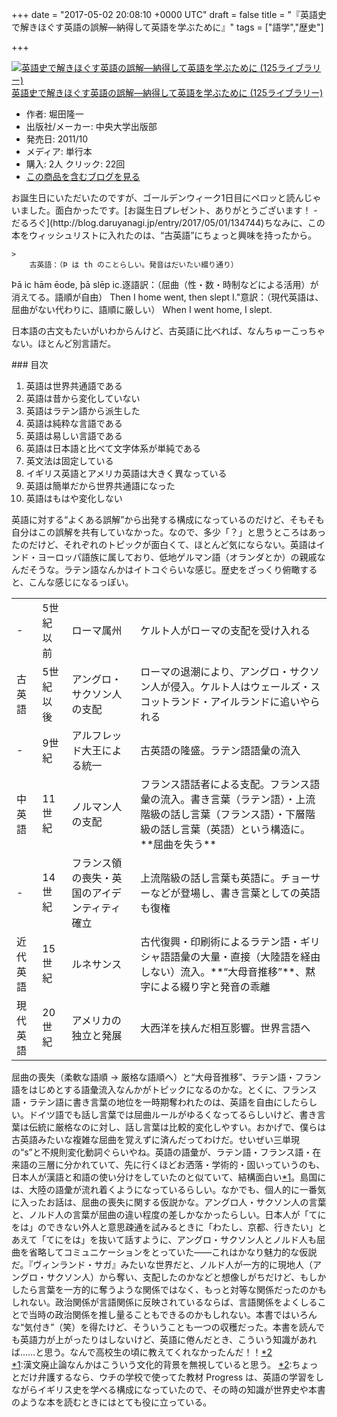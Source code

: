 
+++
date = "2017-05-02 20:08:10 +0000 UTC"
draft = false
title = "『英語史で解きほぐす英語の誤解―納得して英語を学ぶために』"
tags = ["語学","歴史"]

+++
<div class="hatena-asin-detail"><a href="http://www.amazon.co.jp/exec/obidos/ASIN/4805727047/bestylesnet-22/"><img src="https://images-fe.ssl-images-amazon.com/images/I/41acvZkzrZL._SL160_.jpg" class="hatena-asin-detail-image" alt="英語史で解きほぐす英語の誤解―納得して英語を学ぶために (125ライブラリー)" title="英語史で解きほぐす英語の誤解―納得して英語を学ぶために (125ライブラリー)"/></a><div class="hatena-asin-detail-info"><a href="http://www.amazon.co.jp/exec/obidos/ASIN/4805727047/bestylesnet-22/">英語史で解きほぐす英語の誤解―納得して英語を学ぶために (125ライブラリー)</a><ul><li><span class="hatena-asin-detail-label">作者:</span> 堀田隆一</li><li><span class="hatena-asin-detail-label">出版社/メーカー:</span> 中央大学出版部</li><li><span class="hatena-asin-detail-label">発売日:</span> 2011/10</li><li><span class="hatena-asin-detail-label">メディア:</span> 単行本</li><li><span class="hatena-asin-detail-label">購入</span>: 2人 <span class="hatena-asin-detail-label">クリック</span>: 22回</li><li><a href="http://d.hatena.ne.jp/asin/4805727047/bestylesnet-22" target="_blank">この商品を含むブログを見る</a></li></ul></div><div class="hatena-asin-detail-foot"></div></div>お誕生日にいただいたのですが、ゴールデンウィーク1日目にペロッと読んじゃいました。面白かったです。[お誕生日プレゼント、ありがとうございます！ - だるろぐ](http://blog.daruyanagi.jp/entry/2017/05/01/134744)ちなみに、この本をウィッシュリストに入れたのは、“古英語”にちょっと興味を持ったから。

    >
        古英語：（Þ は th のことらしい。発音はだいたい綴り通り）
Þā ic hām ēode, þā slēp ic.逐語訳：（屈曲（性・数・時制などによる活用）が消えてる。語順が自由）
Then I home went, then slept I."意訳：（現代英語は、屈曲がない代わりに、語順に厳しい）
When I went home, I slept.

    
日本語の古文もたいがいわからんけど、古英語に比べれば、なんちゅーこっちゃない。ほとんど別言語だ。

<div class="section">
    ### 目次
    
<ol>
<li>英語は世界共通語である</li>
<li>英語は昔から変化していない</li>
<li>英語はラテン語から派生した</li>
<li>英語は純粋な言語である</li>
<li>英語は易しい言語である</li>
<li>英語は日本語と比べて文字体系が単純である</li>
<li>英文法は固定している</li>
<li>イギリス英語とアメリカ英語は大きく異なっている</li>
<li>英語は簡単だから世界共通語になった</li>
<li>英語はもはや変化しない</li>
</ol>英語に対する“よくある誤解”から出発する構成になっているのだけど、そもそも自分はこの誤解を共有していなかった。なので、多少「？」と思うところはあったのだけど、それぞれのトピックが面白くて、ほとんど気にならない。英語はインド・ヨーロッパ語族に属しており、低地ゲルマン語（オランダとか）の親戚なんだそうな。ラテン語なんかはイトコぐらいな感じ。歴史をざっくり俯瞰すると、こんな感じになるっぽい。

<table>
    <tbody><tr>
    <td>-</td>
    <td>5世紀以前</td>
    <td>ローマ属州</td>
    <td>ケルト人がローマの支配を受け入れる</td>
    </tr>
    <tr>
    <td>古英語</td>
    <td>5世紀以後</td>
    <td>アングロ・サクソン人の支配</td>
    <td>ローマの退潮により、アングロ・サクソン人が侵入。ケルト人はウェールズ・スコットランド・アイルランドに追いやられる</td>
    </tr>
    <tr>
    <td>-</td>
    <td>9世紀</td>
    <td>アルフレッド大王による統一</td>
    <td>古英語の隆盛。ラテン語語彙の流入</td>
    </tr>
    <tr>
    <td>中英語</td>
    <td>11世紀</td>
    <td>ノルマン人の支配</td>
    <td>フランス語話者による支配。フランス語彙の流入。書き言葉（ラテン語）・上流階級の話し言葉（フランス語）・下層階級の話し言葉（英語）という構造に。**屈曲を失う**</td>
    </tr>
    <tr>
    <td>-</td>
    <td>14世紀</td>
    <td>フランス領の喪失・英国のアイデンティティ確立</td>
    <td>上流階級の話し言葉も英語に。チョーサーなどが登場し、書き言葉としての英語も復権</td>
    </tr>
    <tr>
    <td>近代英語</td>
    <td>15世紀</td>
    <td>ルネサンス</td>
    <td>古代復興・印刷術によるラテン語・ギリシャ語語彙の大量・直接（大陸語を経由しない）流入。**“大母音推移”**、黙字による綴り字と発音の乖離</td>
    </tr>
    <tr>
    <td>現代英語</td>
    <td>20世紀</td>
    <td>アメリカの独立と発展</td>
    <td>大西洋を挟んだ相互影響。世界言語へ</td>
    </tr>
</tbody></table>屈曲の喪失（柔軟な語順 → 厳格な語順へ）と“大母音推移”、ラテン語・フラン語をはじめとする語彙流入なんかがトピックになるのかな。とくに、フランス語・ラテン語に書き言葉の地位を一時期奪われたのは、英語を自由にしたらしい。ドイツ語でも話し言葉では屈曲ルールがゆるくなってるらしいけど、書き言葉は伝統に厳格なのに対し、話し言葉は比較的変化しやすい。おかげで、僕らは古英語みたいな複雑な屈曲を覚えずに済んだってわけだ。せいぜい三単現の“s”と不規則変化動詞ぐらいやね。英語の語彙が、ラテン語・フランス語・在来語の三層に分かれていて、先に行くほどお洒落・学術的・固いっていうのも、日本人が漢語と和語の使い分けをしていたのと似ていて、結構面白い<a href="#f-a99dc589" name="fn-a99dc589" title="漢文廃止論なんかはこういう文化的背景を無視していると思う。">*1</a>。島国には、大陸の語彙が流れ着くようになっているらしい。なかでも、個人的に一番気に入ったお話は、屈曲の喪失に関する仮説かな。アングロ人・サクソン人の言葉と、ノルド人の言葉が屈曲の違い程度の差しかなかったらしい。日本人が「てにをは」のできない外人と意思疎通を試みるときに「わたし、京都、行きたい」とあえて「てにをは」を抜いて話すように、アングロ・サクソン人とノルド人も屈曲を省略してコミュニケーションをとっていた――これはかなり魅力的な仮説だ。『ヴィンランド・サガ』みたいな世界だと、ノルド人が一方的に現地人（アングロ・サクソン人）から奪い、支配したのかなどと想像しがちだけど、もしかしたら言葉を一方的に奪うような関係ではなく、もっと対等な関係だったのかもしれない。政治関係が言語関係に反映されているならば、言語関係をよくしることで当時の政治関係を推し量ることもできるのかもしれない。本書ではいろんな“気付き”（笑）を得たけど、そういうことも一つの収穫だった。本書を読んでも英語力が上がったりはしないけど、英語に倦んだとき、こういう知識があれば……と思う。なんで高校生の頃に教えてくれなかったんだ！！<a href="#f-4151b966" name="fn-4151b966" title="ちょっとだけ弁護するなら、ウチの学校で使ってた教材 Progress は、英語の学習をしながらイギリス史を学べる構成になっていたので、その時の知識が世界史や本書のような本を読むときにはとても役に立っている。">*2</a>

</div><div class="footnote">
<a href="#fn-a99dc589" name="f-a99dc589" class="footnote-number">*1</a><span class="footnote-delimiter">:</span><span class="footnote-text">漢文廃止論なんかはこういう文化的背景を無視していると思う。</span>
<a href="#fn-4151b966" name="f-4151b966" class="footnote-number">*2</a><span class="footnote-delimiter">:</span><span class="footnote-text">ちょっとだけ弁護するなら、ウチの学校で使ってた教材 Progress は、英語の学習をしながらイギリス史を学べる構成になっていたので、その時の知識が世界史や本書のような本を読むときにはとても役に立っている。</span>
</div>

